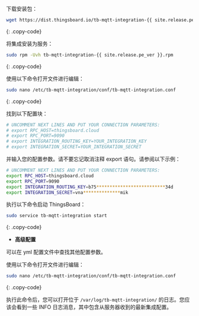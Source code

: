 下载安装包：

```bash
wget https://dist.thingsboard.io/tb-mqtt-integration-{{ site.release.pe_ver }}.rpm
```
{: .copy-code}

将集成安装为服务：

```bash
sudo rpm -Uvh tb-mqtt-integration-{{ site.release.pe_ver }}.rpm
```
{: .copy-code}

使用以下命令打开文件进行编辑：

```bash 
sudo nano /etc/tb-mqtt-integration/conf/tb-mqtt-integration.conf
``` 
{: .copy-code}

找到以下配置块：

```bash
# UNCOMMENT NEXT LINES AND PUT YOUR CONNECTION PARAMETERS:
# export RPC_HOST=thingsboard.cloud
# export RPC_PORT=9090
# export INTEGRATION_ROUTING_KEY=YOUR_INTEGRATION_KEY
# export INTEGRATION_SECRET=YOUR_INTEGRATION_SECRET
```

并输入您的配置参数。请不要忘记取消注释 export 语句。请参阅以下示例：

```bash
# UNCOMMENT NEXT LINES AND PUT YOUR CONNECTION PARAMETERS:
export RPC_HOST=thingsboard.cloud
export RPC_PORT=9090
export INTEGRATION_ROUTING_KEY=b75**************************34d
export INTEGRATION_SECRET=vna**************mik
```

执行以下命令启动 ThingsBoard：

```bash
sudo service tb-mqtt-integration start
```
{: .copy-code}

- **高级配置**

可以在 yml 配置文件中查找其他配置参数。

使用以下命令打开文件进行编辑：

```bash 
sudo nano /etc/tb-mqtt-integration/conf/tb-mqtt-integration.conf
``` 
{: .copy-code} 

执行此命令后，您可以打开位于 `/var/log/tb-mqtt-integration/` 的日志。您应该会看到一些 INFO 日志消息，其中包含从服务器收到的最新集成配置。